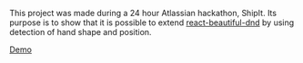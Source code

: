 This project was made during a 24 hour Atlassian hackathon, ShipIt. Its purpose is to show that it is possible to extend [react-beautiful-dnd](https://github.com/atlassian/react-beautiful-dnd) by using detection of hand shape and position.

[Demo](https://gfycat.com/whichwarmhearteddragonfly)
